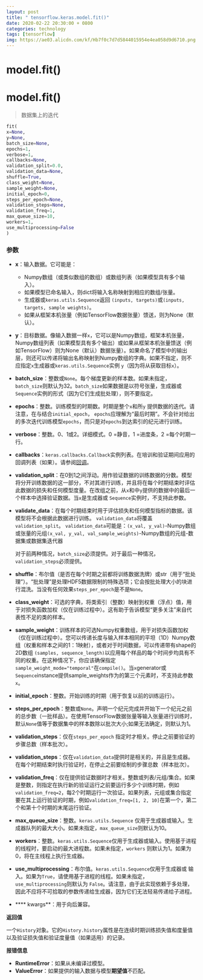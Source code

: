 ```yaml
---
layout: post
title: " tensorflow.keras.model.fit()"
date: 2020-02-22 20:30:00 + 0800
categories: technology
tags: [tensorflow]
img: https://ae03.alicdn.com/kf/Hb7f0c7d7d5844015954e4ea058d9d6710.png
---
```


# model.fit()

# model.fit()

> 数据集上的迭代

```python
fit(
x=None, 
y=None, 
batch_size=None, 
epochs=1, 
verbose=1, 
callbacks=None, 
validation_split=0.0, 
validation_data=None, 
shuffle=True, 
class_weight=None, 
sample_weight=None, 
initial_epoch=0, 
steps_per_epoch=None, 
validation_steps=None, 
validation_freq=1, 
max_queue_size=10, 
workers=1, 
use_multiprocessing=False
)
```

### 参数

-   **x**：输入数据。它可能是：
    
    -   Numpy数组（或类似数组的数组）或数组列表（如果模型具有多个输入）。
    -   如果模型已命名输入，则dict将输入名称映射到相应的数组/张量。
    -   生成器或`keras.utils.Sequence`返回 `(inputs, targets)`或`(inputs, targets, sample weights)`。
    -   如果从框架本机张量（例如TensorFlow数据张量）馈送，则为None（默认）。
-   **y**：目标数据。像输入数据一样`x`，它可以是Numpy数组，框架本机张量，Numpy数组列表（如果模型具有多个输出）或如果从框架本机张量馈送（例如TensorFlow）则为None（默认）数据张量）。如果命名了模型中的输出层，则还可以传递将输出名称映射到Numpy数组的字典。如果不指定，则不应指定`x`生成器或`keras.utils.Sequence`实例 `y`（因为将从获取目标`x`）。
    
-   **batch_size**：整数或`None`。每个梯度更新的样本数。如果未指定，`batch_size`则默认为32。`batch_size`如果数据是以符号张量，生成器或`Sequence`实例的形式（因为它们生成批处理），则不要指定。
    
-   **epochs**：整数。训练模型的时期数。时期是整个`x`和所`y` 提供数据的迭代。请注意，在与结合`initial_epoch`， `epochs`应理解为“最后时期”。不会针对给出的多次迭代训练模型`epochs`，而只是对`epochs`到达索引的纪元进行训练。
    
-   **verbose**：整数。0、1或2。详细模式。0 =静音，1 =进度条，2 =每个时期一行。
    
-   **callbacks**：`keras.callbacks.Callback`实例列表。在培训和验证期间应用的回调列表（如果）。请参阅[回调](https://keras.io/callbacks)。
    
-   **validation_split**：在0到1之间浮动。用作验证数据的训练数据的分数。模型将分开训练数据的这一部分，不对其进行训练，并且将在每个时期结束时评估此数据的损失和任何模型度量。在改组之前，从`x`和中`y`提供的数据中的最后一个样本中选择验证数据。当`x`是生成器或 `Sequence`实例时，不支持此参数。
    
-   **validate_data**：在每个时期结束时用于评估损失和任何模型指标的数据。该模型将不会根据此数据进行训练。 `validation_data`将覆盖`validation_split`。 `validation_data`可能是：`(x_val, y_val)`-Numpy数组或张量的元组`(x_val, y_val, val_sample_weights)`-Numpy数组的元组-数据集或数据集迭代器
    
    对于前两种情况，`batch_size`必须提供。对于最后一种情况，`validation_steps`必须提供。
    
-   **shuffle**：布尔值（是否在每个时期之前都将训练数据洗牌）或str（用于“批处理”）。“批处理”是处理HDF5数据限制的特殊选项；它会按批处理大小的块进行混洗。当没有任何效果`steps_per_epoch`是不是`None`。
    
-   **class_weight**：可选的字典，将类索引（整数）映射到权重（浮点）值，用于对损失函数加权（仅在训练过程中）。这有助于告诉模型“更多关注”来自代表性不足的类的样本。
    
-   **sample_weight**：训练样本的可选Numpy权重数组，用于对损失函数加权（仅在训练过程中）。您可以传递长度与输入样本相同的平坦（1D）Numpy数组（权重和样本之间的1：1映射），或者对于时间数据，可以传递带有shape的2D数组 `(samples, sequence_length)`以应用每个样品的每个时间步均具有不同的权重。在这种情况下，你应该确保指定 `sample_weight_mode="temporal"`在`compile()`。当`x`generator或`Sequence`instance提供sample_weights作为的第三个元素时，不支持此参数`x`。
    
-   **initial_epoch**：整数。开始训练的时期（用于恢复以前的训练运行）。
    
-   **steps_per_epoch**：整数或`None`。声明一个纪元完成并开始下一个纪元之前的总步数（一批样品）。在使用TensorFlow数据张量等输入张量进行训练时，默认`None`值等于数据集中的样本数除以批次大小;如果无法确定，则默认为1。
    
-   **validation_steps**：仅在`steps_per_epoch` 指定时才相关。停止之前要验证的步骤总数（样本批次）。
    
-   **validation_steps**：仅在`validation_data`提供时是相关的，并且是生成器。在每个时期结束时执行验证时，在停止之前要绘制的步骤总数（样本批次）。
    
-   **validation_freq**：仅在提供验证数据时才相关。整数或列表/元组/集合。如果是整数，则指定在执行新的验证运行之前要运行多少个训练时期，例如 `validation_freq=2`，每2个时期运行一次验证。如果列表，元组或集合指定要在其上运行验证的时期，例如`validation_freq=[1, 2, 10]`在第一个，第二个和第十个时期的末尾运行验证。
    
-   **max_queue_size**：整数。`keras.utils.Sequence` 仅用于生成器或输入。生成器队列的最大大小。如果未指定，`max_queue_size`则默认为10。
    
-   **workers**：整数。`keras.utils.Sequence`仅用于生成器或输入。使用基于进程的线程时，要启动的最大进程数。如果未指定，`workers` 则默认为1。如果为0，将在主线程上执行生成器。
    
-   **use_multiprocessing**：布尔值。`keras.utils.Sequence`仅用于生成器或 输入。如果为`True`，请使用基于进程的线程。如果未指定，`use_multiprocessing`则默认为 `False`。请注意，由于此实现依赖于多处理，因此不应将不可拾取的参数传递给生成器，因为它们无法轻易传递给子进程。
    
-   **** kwargs**：用于向后兼容。
    

**返回值**

一个`History`对象。它的`History.history`属性是在连续时期训练损失值和度量值以及验证损失值和验证度量值（如果适用）的记录​​。

**报错信息**

-   **RuntimeError**：如果从未编译过模型。
-   **ValueError**：如果提供的输入数据与模型**期望值**不匹配。